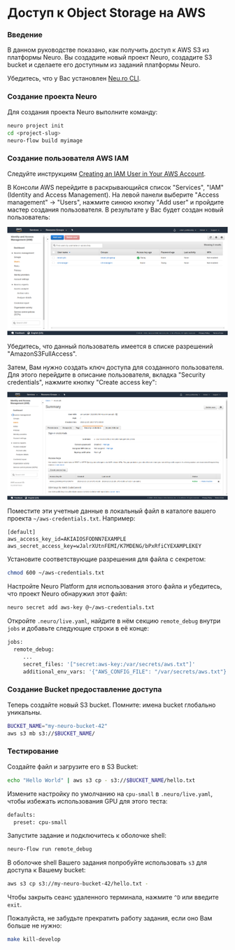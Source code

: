 # Доступ к Object Storage на AWS

### Введение

В данном руководстве показано, как получить доступ к AWS S3 из платформы Neuro. Вы создадите новый проект Neuro, создадите S3 bucket и сделаете его доступным из заданий платформы Neuro.

Убедитесь, что у Вас установлен [Neu.ro CLI]().

### Создание проекта Neuro

Для создания проекта Neuro выполните команду:

```bash
neuro project init
cd <project-slug>
neuro-flow build myimage
```

### Создание пользователя AWS IAM

Следуйте инструкциям [Creating an IAM User in Your AWS Account](https://docs.aws.amazon.com/IAM/latest/UserGuide/id_users_create.html).

В Консоли AWS перейдите в раскрывающийся список "Services", "IAM" \(Identity and Access Management\). На левой панели выберите "Access management" -&gt; "Users", нажмите синюю кнопку "Add user" и пройдите мастер создания пользователя. В результате у Вас будет создан новый пользователь:

![](../.gitbook/assets/1_add_user.png)

Убедитесь, что данный пользователь имеется в списке разрешений "AmazonS3FullAccess".

Затем, Вам нужно создать ключ доступа для созданного пользователя. Для этого перейдите в описание пользователя, вкладка "Security credentials", нажмите кнопку "Create access key":

![](../.gitbook/assets/2_create_key.png)

Поместите эти учетные данные в локальный файл в каталоге вашего проекта `~/aws-credentials.txt`. Например:

```text
[default]
aws_access_key_id=AKIAIOSFODNN7EXAMPLE
aws_secret_access_key=wJalrXUtnFEMI/K7MDENG/bPxRfiCYEXAMPLEKEY
```

Установите соответствующие разрешения для файла с секретом:

```bash
chmod 600 ~/aws-credentials.txt
```

Настройте Neuro Platform для использования этого файла и убедитесь, что проект Neuro обнаружил этот файл:

```bash
neuro secret add aws-key @~/aws-credentials.txt
```

Откройте `.neuro/live.yaml`, найдите в нём секцию `remote_debug` внутри `jobs` и добавьте следующие строки в её конце:

```bash
jobs:
  remote_debug:
     ...
     secret_files: '["secret:aws-key:/var/secrets/aws.txt"]'
     additional_env_vars: '{"AWS_CONFIG_FILE": "/var/secrets/aws.txt"}'
```

### Создание Bucket предоставление доступа

Теперь создайте новый S3 bucket. Помните: имена bucket глобально уникальны.

```bash
BUCKET_NAME="my-neuro-bucket-42"
aws s3 mb s3://$BUCKET_NAME/
```

### Тестирование

Создайте файл и загрузите его в S3 Bucket:

```bash
echo "Hello World" | aws s3 cp - s3://$BUCKET_NAME/hello.txt
```

Измените настройку по умолчанию на `cpu-small` в `.neuro/live.yaml`, чтобы избежать использования GPU для этого теста:

```bash
defaults:
  preset: cpu-small
```

Запустите задание и подключитесь к оболочке shell:

```bash
neuro-flow run remote_debug
```

В оболочке shell Вашего задания попробуйте использовать `s3` для доступа к Вашему bucket:

```bash
aws s3 cp s3://my-neuro-bucket-42/hello.txt -
```

Чтобы закрыть сеанс удаленного терминала, нажмите `^D` или введите `exit`.

Пожалуйста, не забудьте прекратить работу задания, если оно Вам больше не нужно:

```bash
make kill-develop
```

